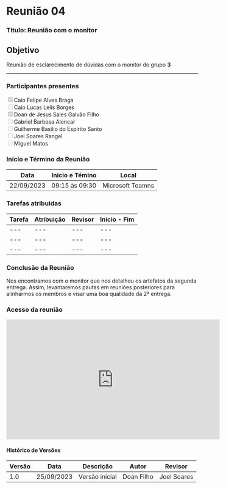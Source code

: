 # **Reunião 04** 
### **Titulo**: Reunião com o monitor

## **Objetivo**
Reunião de esclarecimento de dúvidas com o monitor do grupo **3**

---
### **Participantes presentes**
<label><input type="checkbox"  checked disabled>Caio Felipe Alves Braga</label><br>
<label><input type="checkbox"  disabled>Caio Lucas Lelis Borges</label><br>
<label><input type="checkbox"  checked disabled>Doan de Jesus Sales Galvão Filho</label><br>
<label><input type="checkbox"  disabled>Gabriel Barbosa Alencar</label><br>
<label><input type="checkbox"  disabled>Guilherme Basilio do Espírito Santo</label><br>
<label><input type="checkbox"  disabled>Joel Soares Rangel</label><br>
<label><input type="checkbox"  disabled>Miguel Matos</label><br>

### **Início e Término da Reunião**

| Data       | Inicio e Témino | Local            |
|------------|-----------------|------------------|
| 22/09/2023 | 09:15 às 09:30  | Microsoft Teamns |

### **Tarefas atribuidas** 

| Tarefa | Atribuição | Revisor | Início  -  Fim|
|--------|------------|---------|----------------|
|---|---|---|---|
|---|---|---|---|
|---|---|---|---|

### **Conclusão da Reunião**
Nos encontramos com o monitor que nos detalhou os artefatos da segunda entrega. Assim, levantaremos pautas em reuniões posteriores para alinharmos os membros e visar uma boa qualidade da 2ª entrega.

### **Acesso da reunião**

<iframe width="560" height="315" src="https://www.youtube.com/embed/WS4WVgQUKko?si=nMi0IMfWWIVqRKQV" title="YouTube video player" frameborder="0" allow="accelerometer; autoplay; clipboard-write; encrypted-media; gyroscope; picture-in-picture; web-share" allowfullscreen></iframe>


#### Histórico de Versões

| Versão | Data       | Descrição            | Autor          | Revisor        |
|--------|------------|----------------------|----------------|--------------- |
| 1.0    | 25/09/2023 | Versão inicial        | Doan Filho    |  Joel Soares  |
 